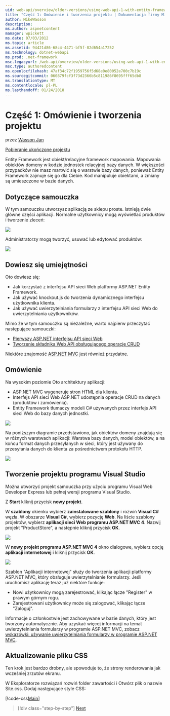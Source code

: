 ```yaml
---
uid: web-api/overview/older-versions/using-web-api-1-with-entity-framework-5/using-web-api-with-entity-framework-part-1
title: "Część 1: Omówienie i tworzenia projektu | Dokumentacja firmy Microsoft"
author: MikeWasson
description: 
ms.author: aspnetcontent
manager: wpickett
ms.date: 07/03/2012
ms.topic: article
ms.assetid: 94421d86-68c4-4471-bf5f-82d654a17252
ms.technology: dotnet-webapi
ms.prod: .net-framework
msc.legacyurl: /web-api/overview/older-versions/using-web-api-1-with-entity-framework-5/using-web-api-with-entity-framework-part-1
msc.type: authoredcontent
ms.openlocfilehash: 47af34c72f1959756f5d68e0e80052e700c7b19c
ms.sourcegitcommit: 060879fcf3f73d2366b5c811986f8695fff65db8
ms.translationtype: MT
ms.contentlocale: pl-PL
ms.lasthandoff: 01/24/2018
---
```

<a name="part-1-overview-and-creating-the-project"></a>Część 1: Omówienie i tworzenia projektu
====================
przez [Wasson Jan](https://github.com/MikeWasson)

[Pobieranie ukończone projektu](http://code.msdn.microsoft.com/ASP-NET-Web-API-with-afa30545)

Entity Framework jest obiekt/relacyjne framework mapowania. Mapowania obiektów domeny w kodzie jednostek relacyjnej bazy danych. W większości przypadków nie masz martwić się o warstwie bazy danych, ponieważ Entity Framework zajmuje się go dla Ciebie. Kod manipuluje obiektami, a zmiany są umieszczone w bazie danych.

## <a name="about-the-tutorial"></a>Dotyczące samouczka

W tym samouczku utworzysz aplikacją ze sklepu proste. Istnieją dwie główne części aplikacji. Normalne użytkownicy mogą wyświetlać produktów i tworzenie zleceń:

![](using-web-api-with-entity-framework-part-1/_static/image1.png)

Administratorzy mogą tworzyć, usuwać lub edytować produktów:

![](using-web-api-with-entity-framework-part-1/_static/image2.png)

## <a name="skills-youll-learn"></a>Dowiesz się umiejętności

Oto dowiesz się:

- Jak korzystać z interfejsu API sieci Web platformy ASP.NET Entity Framework.
- Jak używać knockout.js do tworzenia dynamicznego interfejsu użytkownika klienta.
- Jak używać uwierzytelniania formularzy z interfejsu API sieci Web do uwierzytelniania użytkowników.

Mimo że w tym samouczku są niezależne, warto najpierw przeczytać następujące samouczki:

- [Pierwszy ASP.NET interfejsu API sieci Web](../../getting-started-with-aspnet-web-api/tutorial-your-first-web-api.md)
- [Tworzenie składnika Web API obsługującego operacje CRUD](../creating-a-web-api-that-supports-crud-operations.md)

Niektóre znajomość [ASP.NET MVC](../../../../mvc/index.md) jest również przydatne.

## <a name="overview"></a>Omówienie

Na wysokim poziomie Oto architektury aplikacji:

- ASP.NET MVC wygeneruje stron HTML dla klienta.
- Interfejs API sieci Web ASP.NET udostępnia operacje CRUD na danych (produktów i zamówienia).
- Entity Framework tłumaczy modeli C# używanych przez interfejs API sieci Web do bazy danych jednostki.

![](using-web-api-with-entity-framework-part-1/_static/image3.png)

Na poniższym diagramie przedstawiono, jak obiektów domeny znajdują się w różnych warstwach aplikacji: Warstwa bazy danych, model obiektów, a na końcu format danych przesyłanych w sieci, który jest używany do przesyłania danych do klienta za pośrednictwem protokołu HTTP.

![](using-web-api-with-entity-framework-part-1/_static/image4.png)

## <a name="create-the-visual-studio-project"></a>Tworzenie projektu programu Visual Studio

Można utworzyć projekt samouczka przy użyciu programu Visual Web Developer Express lub pełnej wersji programu Visual Studio.

Z **Start** kliknij przycisk **nowy projekt**.

W **szablony** okienku wybierz **zainstalowane szablony** i rozwiń **Visual C#** węzła. W obszarze **Visual C#**, wybierz pozycję **Web**. Na liście szablony projektów, wybierz **aplikacji sieci Web programu ASP.NET MVC 4**. Nazwij projekt "ProductStore", a następnie kliknij przycisk **OK**.

![](using-web-api-with-entity-framework-part-1/_static/image5.png)

W **nowy projekt programu ASP.NET MVC 4** okno dialogowe, wybierz opcję **aplikacji internetowej** i kliknij przycisk **OK**.

![](using-web-api-with-entity-framework-part-1/_static/image6.png)

Szablon "Aplikacji internetowej" służy do tworzenia aplikacji platformy ASP.NET MVC, który obsługuje uwierzytelnianie formularzy. Jeśli uruchomisz aplikację teraz już niektóre funkcje:

- Nowi użytkownicy mogą zarejestrować, klikając łącze "Register" w prawym górnym rogu.
- Zarejestrowani użytkownicy może się zalogować, klikając łącze "Zaloguj".

Informacje o członkostwie jest zachowywane w bazie danych, który jest tworzony automatycznie. Aby uzyskać więcej informacji na temat uwierzytelniania formularzy w programie ASP.NET MVC, zobacz [wskazówki: używanie uwierzytelniania formularzy w programie ASP.NET MVC](https://msdn.microsoft.com/library/ff398049(VS.98).aspx).

## <a name="update-the-css-file"></a>Aktualizowanie pliku CSS

Ten krok jest bardzo drobny, ale spowoduje to, że strony renderowania jak wcześniej zrzutów ekranu.

W Eksploratorze rozwiązań rozwiń folder zawartości i Otwórz plik o nazwie Site.css. Dodaj następujące style CSS:

[!code-css[Main](using-web-api-with-entity-framework-part-1/samples/sample1.css)]

>[!div class="step-by-step"]
[Next](using-web-api-with-entity-framework-part-2.md)
